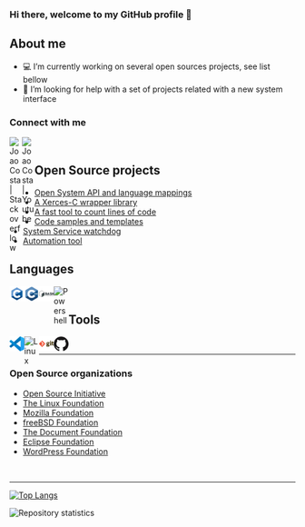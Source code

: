 ### Hi there, welcome to my GitHub profile  👋

<!--
**jmpcosta/jmpcosta** is a ✨ _special_ ✨ repository because its `README.md` (this file) appears on your GitHub profile.

Here are some ideas to get you started:
- 🌱 I’m currently learning ...
- 📫 How to reach me: ...
- 😄 Pronouns: ...
- ⚡ Fun fact: ...
- 💬 Ask me about System Architecture or System Programming 
-->

## About me
- :computer: I’m currently working on several open sources projects, see list bellow
- :eyes: I’m looking for help with a set of projects related with a new system interface

### Connect with me
[<img align="left" alt="Joao Costa | Stackoverflow" width="22px"  src="https://cdn.jsdelivr.net/npm/simple-icons@3.12.3/icons/stackoverflow.svg"/>][exchange]
[<img align="left" alt="Joao Costa | Youtube"       width="22px"  src="https://cdn.jsdelivr.net/npm/simple-icons@3.13.0/icons/youtube.svg"/>][youtube]
<!--
[<img align="left" alt="Joao Costa | Contact me"    width="22px"  src="https://cdn.jsdelivr.net/npm/simple-icons@3.13.0/icons/youtube.svg"/>][CONTACT]
-->
<br/>

## Open Source projects
- [Open System API and language mappings][osapi]
- [A Xerces-C wrapper library][ARTA]
- [A fast tool to count lines of code][LOC]
- [Code samples and templates][CODE]
- [System Service watchdog][SWATCHDOG]
- [Automation tool][MONKEY]

## Languages
[<img align="left" alt="C" width="26px"  src="https://raw.githubusercontent.com/github/explore/f3e22f0dca2be955676bc70d6214b95b13354ee8/topics/c/c.png"/>][C]
[<img align="left" alt="C++" width="26px"  src="https://raw.githubusercontent.com/github/explore/80688e429a7d4ef2fca1e82350fe8e3517d3494d/topics/cpp/cpp.png"/>][CPP]
[<img align="left" alt="Bash shell" width="26px"  src="https://raw.githubusercontent.com/github/explore/80688e429a7d4ef2fca1e82350fe8e3517d3494d/topics/bash/bash.png"/>][BASH]
[<img align="left" alt="Powershell" width="26px"  src="https://raw.githubusercontent.com/PowerShell/PowerShell/master/assets/ps_black_64.svg?sanitize=true"/>][PS]
<br/>

## Tools
[<img align="left" alt="Visual Studio Code" width="26px"  src="https://raw.githubusercontent.com/github/explore/80688e429a7d4ef2fca1e82350fe8e3517d3494d/topics/visual-studio-code/visual-studio-code.png"/>][vscode]
[<img align="left" alt="Linux" width="26px"  src="https://img.icons8.com/color/linux"/>][linux]
[<img align="left" alt="Linux" width="26px"  src="https://raw.githubusercontent.com/github/explore/80688e429a7d4ef2fca1e82350fe8e3517d3494d/topics/git/git.png"/>][git]
[<img align="left" alt="Linux" width="26px"  src="https://raw.githubusercontent.com/github/explore/78df643247d429f6cc873026c0622819ad797942/topics/github/github.png"/>][gh]

<!--
[<img align="left" alt="Oracle DB" width="26px"  src="https://icons8.com/icons/set/oracle"/>][oracledb]
-->

<br/>

---

### Open Source organizations
- [Open Source Initiative][osi]
- [The Linux Foundation][lxfond]
- [Mozilla Foundation][mozfond]
- [freeBSD Foundation][fbsdfond]
- [The Document Foundation][libre]
- [Eclipse Foundation][eclipse]
- [WordPress Foundation][wordpress]
<br/>

---

[![Top Langs](https://github-readme-stats.vercel.app/api/top-langs/?username=jmpcosta&langs_count=10)](https://github.com/anuraghazra/github-readme-stats)

<img align="left" alt="Repository statistics" src="https://github-readme-stats.vercel.app/api?username=jmpcosta&show_icons=true&hide_border=true&count_private=true&hide_title=true&hide=prs&theme=dracula" />

[osapi]:     https://github.com/os-api
[linkedin]:  https://pt.linkedin.com/in/jmpcosta
[exchange]:  https://stackexchange.com/users/16625488/joao-costa
[CONTACT]:   https://forms.gle/1UWXF5gdG9jFi9fC6
[vscode]:    https://code.visualstudio.com
[oracledb]:  https://www.oracle.com/database
[linux]:     https://www.linux.org
[git]:       https://git-scm.com
[gh]:        https://github.com
[youtube]:   https://www.youtube.com/channel/UCK2eyRc_x0mvKEOJUoGK8tA
[CPP]:       https://en.wikipedia.org/wiki/C%2B%2B
[C]:         https://en.wikipedia.org/wiki/C_(programming_language)
[BASH]:      https://www.gnu.org/software/bash/
[PS]:        https://github.com/PowerShell/PowerShell/tree/master/docs/learning-powershell


[osi]:       https://opensource.org/
[lxfond]:    https://www.linuxfoundation.org
[mozfond]:   https://foundation.mozilla.org
[fbsdfond]:  https://freebsdfoundation.org/
[libre]:     https://www.documentfoundation.org
[eclipse]:   https://www.eclipse.org
[wordpress]: https://wordpressfoundation.org

[ARTA]:      https://github.com/jmpcosta/arta
[LOC]:       https://github.com/jmpcosta/loc
[CODE]:      https://github.com/jmpcosta/code
[SWATCHDOG]: https://github.com/jmpcosta/swatchdog
[MONKEY]:    https://github.com/jmpcosta/monkey
